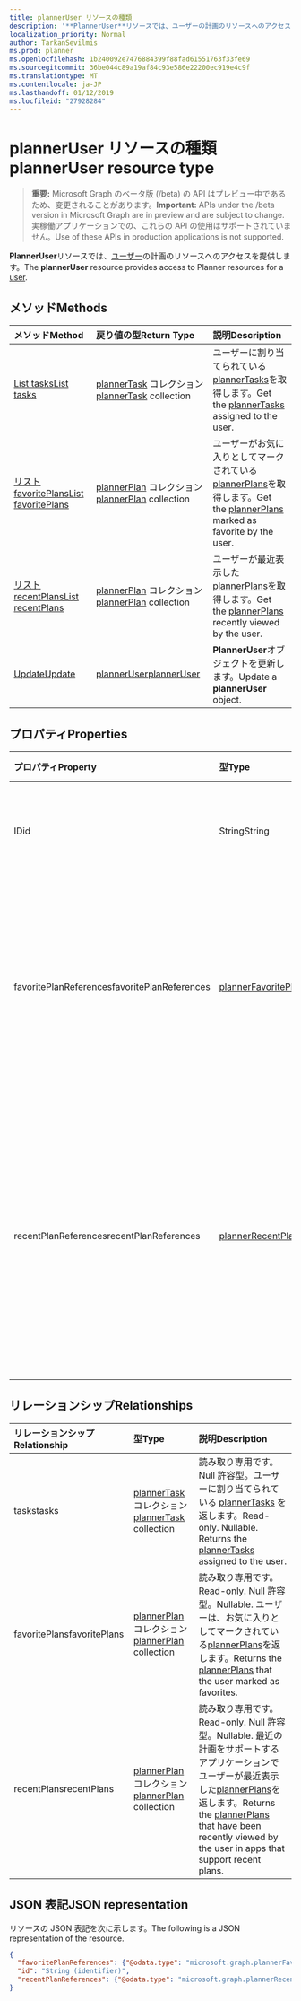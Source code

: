 ```yaml
---
title: plannerUser リソースの種類
description: '**PlannerUser**リソースでは、ユーザーの計画のリソースへのアクセスを提供します。 '
localization_priority: Normal
author: TarkanSevilmis
ms.prod: planner
ms.openlocfilehash: 1b240092e7476884399f88fad61551763f33fe69
ms.sourcegitcommit: 36be044c89a19af84c93e586e22200ec919e4c9f
ms.translationtype: MT
ms.contentlocale: ja-JP
ms.lasthandoff: 01/12/2019
ms.locfileid: "27928284"
---
```

# <a name="planneruser-resource-type"></a><span data-ttu-id="4bdc4-103">plannerUser リソースの種類</span><span class="sxs-lookup"><span data-stu-id="4bdc4-103">plannerUser resource type</span></span>

> <span data-ttu-id="4bdc4-104">**重要:** Microsoft Graph のベータ版 (/beta) の API はプレビュー中であるため、変更されることがあります。</span><span class="sxs-lookup"><span data-stu-id="4bdc4-104">**Important:** APIs under the /beta version in Microsoft Graph are in preview and are subject to change.</span></span> <span data-ttu-id="4bdc4-105">実稼働アプリケーションでの、これらの API の使用はサポートされていません。</span><span class="sxs-lookup"><span data-stu-id="4bdc4-105">Use of these APIs in production applications is not supported.</span></span>

<span data-ttu-id="4bdc4-106">**PlannerUser**リソースでは、[ユーザー](user.md)の計画のリソースへのアクセスを提供します。</span><span class="sxs-lookup"><span data-stu-id="4bdc4-106">The **plannerUser** resource provides access to Planner resources for a [user](user.md).</span></span> 


## <a name="methods"></a><span data-ttu-id="4bdc4-107">メソッド</span><span class="sxs-lookup"><span data-stu-id="4bdc4-107">Methods</span></span>

| <span data-ttu-id="4bdc4-108">メソッド</span><span class="sxs-lookup"><span data-stu-id="4bdc4-108">Method</span></span>           | <span data-ttu-id="4bdc4-109">戻り値の型</span><span class="sxs-lookup"><span data-stu-id="4bdc4-109">Return Type</span></span>    |<span data-ttu-id="4bdc4-110">説明</span><span class="sxs-lookup"><span data-stu-id="4bdc4-110">Description</span></span>|
|:---------------|:--------|:----------|
|[<span data-ttu-id="4bdc4-111">List tasks</span><span class="sxs-lookup"><span data-stu-id="4bdc4-111">List tasks</span></span>](../api/planneruser-list-tasks.md) |<span data-ttu-id="4bdc4-112">[plannerTask](plannertask.md) コレクション</span><span class="sxs-lookup"><span data-stu-id="4bdc4-112">[plannerTask](plannertask.md) collection</span></span>| <span data-ttu-id="4bdc4-113">ユーザーに割り当てられている[plannerTasks](plannertask.md)を取得します。</span><span class="sxs-lookup"><span data-stu-id="4bdc4-113">Get the [plannerTasks](plannertask.md) assigned to the user.</span></span>|
|[<span data-ttu-id="4bdc4-114">リスト favoritePlans</span><span class="sxs-lookup"><span data-stu-id="4bdc4-114">List favoritePlans</span></span>](../api/planneruser-list-favoriteplans.md) |<span data-ttu-id="4bdc4-115">[plannerPlan](plannerplan.md) コレクション</span><span class="sxs-lookup"><span data-stu-id="4bdc4-115">[plannerPlan](plannerplan.md) collection</span></span>| <span data-ttu-id="4bdc4-116">ユーザーがお気に入りとしてマークされている[plannerPlans](plannerplan.md)を取得します。</span><span class="sxs-lookup"><span data-stu-id="4bdc4-116">Get the [plannerPlans](plannerplan.md) marked as favorite by the user.</span></span>|
|[<span data-ttu-id="4bdc4-117">リスト recentPlans</span><span class="sxs-lookup"><span data-stu-id="4bdc4-117">List recentPlans</span></span>](../api/planneruser-list-recentplans.md) |<span data-ttu-id="4bdc4-118">[plannerPlan](plannerplan.md) コレクション</span><span class="sxs-lookup"><span data-stu-id="4bdc4-118">[plannerPlan](plannerplan.md) collection</span></span>| <span data-ttu-id="4bdc4-119">ユーザーが最近表示した[plannerPlans](plannerplan.md)を取得します。</span><span class="sxs-lookup"><span data-stu-id="4bdc4-119">Get the [plannerPlans](plannerplan.md) recently viewed by the user.</span></span>|
|[<span data-ttu-id="4bdc4-120">Update</span><span class="sxs-lookup"><span data-stu-id="4bdc4-120">Update</span></span>](../api/planneruser-update.md) | [<span data-ttu-id="4bdc4-121">plannerUser</span><span class="sxs-lookup"><span data-stu-id="4bdc4-121">plannerUser</span></span>](planneruser.md)| <span data-ttu-id="4bdc4-122">**PlannerUser**オブジェクトを更新します。</span><span class="sxs-lookup"><span data-stu-id="4bdc4-122">Update a **plannerUser** object.</span></span> |


## <a name="properties"></a><span data-ttu-id="4bdc4-123">プロパティ</span><span class="sxs-lookup"><span data-stu-id="4bdc4-123">Properties</span></span>
| <span data-ttu-id="4bdc4-124">プロパティ</span><span class="sxs-lookup"><span data-stu-id="4bdc4-124">Property</span></span>     | <span data-ttu-id="4bdc4-125">型</span><span class="sxs-lookup"><span data-stu-id="4bdc4-125">Type</span></span>   |<span data-ttu-id="4bdc4-126">説明</span><span class="sxs-lookup"><span data-stu-id="4bdc4-126">Description</span></span>|
|:---------------|:--------|:----------|
|<span data-ttu-id="4bdc4-127">ID</span><span class="sxs-lookup"><span data-stu-id="4bdc4-127">id</span></span>|<span data-ttu-id="4bdc4-128">String</span><span class="sxs-lookup"><span data-stu-id="4bdc4-128">String</span></span>| <span data-ttu-id="4bdc4-129">読み取り専用です。</span><span class="sxs-lookup"><span data-stu-id="4bdc4-129">Read-only.</span></span> <span data-ttu-id="4bdc4-130">PlannerUser の識別子</span><span class="sxs-lookup"><span data-stu-id="4bdc4-130">Identifier of the plannerUser</span></span>|
|<span data-ttu-id="4bdc4-131">favoritePlanReferences</span><span class="sxs-lookup"><span data-stu-id="4bdc4-131">favoritePlanReferences</span></span>|[<span data-ttu-id="4bdc4-132">plannerFavoritePlanReferenceCollection</span><span class="sxs-lookup"><span data-stu-id="4bdc4-132">plannerFavoritePlanReferenceCollection</span></span>](plannerfavoriteplanreferencecollection.md)| <span data-ttu-id="4bdc4-133">ユーザーは、お気に入りとしてマークする計画への参照を格納するコレクション。</span><span class="sxs-lookup"><span data-stu-id="4bdc4-133">A collection containing the references to the plans that the user has marked as favorites.</span></span>|
|<span data-ttu-id="4bdc4-134">recentPlanReferences</span><span class="sxs-lookup"><span data-stu-id="4bdc4-134">recentPlanReferences</span></span>|[<span data-ttu-id="4bdc4-135">plannerRecentPlanReferenceCollection</span><span class="sxs-lookup"><span data-stu-id="4bdc4-135">plannerRecentPlanReferenceCollection</span></span>](plannerrecentplanreferencecollection.md)| <span data-ttu-id="4bdc4-136">最近の計画をサポートするアプリケーションでユーザーが最近表示された計画への参照を格納するコレクション。</span><span class="sxs-lookup"><span data-stu-id="4bdc4-136">A collection containing references to the plans that were viewed recently by the user in apps that support recent plans.</span></span>|

## <a name="relationships"></a><span data-ttu-id="4bdc4-137">リレーションシップ</span><span class="sxs-lookup"><span data-stu-id="4bdc4-137">Relationships</span></span>
| <span data-ttu-id="4bdc4-138">リレーションシップ</span><span class="sxs-lookup"><span data-stu-id="4bdc4-138">Relationship</span></span> | <span data-ttu-id="4bdc4-139">型</span><span class="sxs-lookup"><span data-stu-id="4bdc4-139">Type</span></span>   |<span data-ttu-id="4bdc4-140">説明</span><span class="sxs-lookup"><span data-stu-id="4bdc4-140">Description</span></span>|
|:---------------|:--------|:----------|
|<span data-ttu-id="4bdc4-141">tasks</span><span class="sxs-lookup"><span data-stu-id="4bdc4-141">tasks</span></span>|<span data-ttu-id="4bdc4-142">[plannerTask](plannertask.md) コレクション</span><span class="sxs-lookup"><span data-stu-id="4bdc4-142">[plannerTask](plannertask.md) collection</span></span>| <span data-ttu-id="4bdc4-p103">読み取り専用です。Null 許容型。ユーザーに割り当てられている [plannerTasks](plannertask.md) を返します。</span><span class="sxs-lookup"><span data-stu-id="4bdc4-p103">Read-only. Nullable. Returns the [plannerTasks](plannertask.md) assigned to the user.</span></span>|
|<span data-ttu-id="4bdc4-146">favoritePlans</span><span class="sxs-lookup"><span data-stu-id="4bdc4-146">favoritePlans</span></span>|<span data-ttu-id="4bdc4-147">[plannerPlan](plannerplan.md) コレクション</span><span class="sxs-lookup"><span data-stu-id="4bdc4-147">[plannerPlan](plannerplan.md) collection</span></span>| <span data-ttu-id="4bdc4-148">読み取り専用です。</span><span class="sxs-lookup"><span data-stu-id="4bdc4-148">Read-only.</span></span> <span data-ttu-id="4bdc4-149">Null 許容型。</span><span class="sxs-lookup"><span data-stu-id="4bdc4-149">Nullable.</span></span> <span data-ttu-id="4bdc4-150">ユーザーは、お気に入りとしてマークされている[plannerPlans](plannerplan.md)を返します。</span><span class="sxs-lookup"><span data-stu-id="4bdc4-150">Returns the [plannerPlans](plannerplan.md) that the user marked as favorites.</span></span>|
|<span data-ttu-id="4bdc4-151">recentPlans</span><span class="sxs-lookup"><span data-stu-id="4bdc4-151">recentPlans</span></span>|<span data-ttu-id="4bdc4-152">[plannerPlan](plannerplan.md) コレクション</span><span class="sxs-lookup"><span data-stu-id="4bdc4-152">[plannerPlan](plannerplan.md) collection</span></span>| <span data-ttu-id="4bdc4-153">読み取り専用です。</span><span class="sxs-lookup"><span data-stu-id="4bdc4-153">Read-only.</span></span> <span data-ttu-id="4bdc4-154">Null 許容型。</span><span class="sxs-lookup"><span data-stu-id="4bdc4-154">Nullable.</span></span> <span data-ttu-id="4bdc4-155">最近の計画をサポートするアプリケーションでユーザーが最近表示した[plannerPlans](plannerplan.md)を返します。</span><span class="sxs-lookup"><span data-stu-id="4bdc4-155">Returns the [plannerPlans](plannerplan.md) that have been recently viewed by the user in apps that support recent plans.</span></span> |

## <a name="json-representation"></a><span data-ttu-id="4bdc4-156">JSON 表記</span><span class="sxs-lookup"><span data-stu-id="4bdc4-156">JSON representation</span></span>
<span data-ttu-id="4bdc4-157">リソースの JSON 表記を次に示します。</span><span class="sxs-lookup"><span data-stu-id="4bdc4-157">The following is a JSON representation of the resource.</span></span>

<!-- {
  "blockType": "resource",
  "optionalProperties": [

  ],
  "@odata.type": "microsoft.graph.plannerUser"
}-->

```json
{
  "favoritePlanReferences": {"@odata.type": "microsoft.graph.plannerFavoritePlanReferenceCollection"},
  "id": "String (identifier)",
  "recentPlanReferences": {"@odata.type": "microsoft.graph.plannerRecentPlanReferenceCollection"}
}

```

<!-- uuid: 8fcb5dbc-d5aa-4681-8e31-b001d5168d79
2015-10-25 14:57:30 UTC -->
<!-- {
  "type": "#page.annotation",
  "description": "plannerUser resource",
  "keywords": "",
  "section": "documentation",
  "tocPath": ""
}-->
